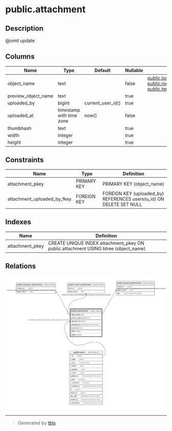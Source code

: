 # public.attachment

## Description

@omit update

## Columns

| Name | Type | Default | Nullable | Children | Parents | Comment |
| ---- | ---- | ------- | -------- | -------- | ------- | ------- |
| object_name | text |  | false | [public.location_attachment](public.location_attachment.md) [public.room_attachment](public.room_attachment.md) [public.tenant_attachment](public.tenant_attachment.md) |  |  |
| preview_object_name | text |  | true |  |  |  |
| uploaded_by | bigint | current_user_id() | true |  | [public.users](public.users.md) |  |
| uploaded_at | timestamp with time zone | now() | false |  |  |  |
| thumbhash | text |  | true |  |  |  |
| width | integer |  | true |  |  |  |
| height | integer |  | true |  |  |  |

## Constraints

| Name | Type | Definition |
| ---- | ---- | ---------- |
| attachment_pkey | PRIMARY KEY | PRIMARY KEY (object_name) |
| attachment_uploaded_by_fkey | FOREIGN KEY | FOREIGN KEY (uploaded_by) REFERENCES users(u_id) ON DELETE SET NULL |

## Indexes

| Name | Definition |
| ---- | ---------- |
| attachment_pkey | CREATE UNIQUE INDEX attachment_pkey ON public.attachment USING btree (object_name) |

## Relations

![er](public.attachment.svg)

---

> Generated by [tbls](https://github.com/k1LoW/tbls)
